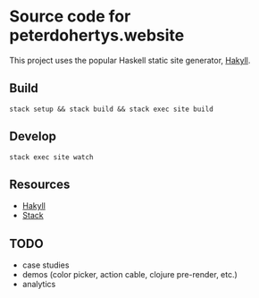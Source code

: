 # Source code for peterdohertys.website

This project uses the popular Haskell static site generator,
[Hakyll](https://jaspervdj.be/hakyll/).

## Build

`stack setup && stack build && stack exec site build`

## Develop

`stack exec site watch`

## Resources

- [Hakyll](https://jaspervdj.be/hakyll/)
- [Stack](http://docs.haskellstack.org/en/stable/README/)

## TODO
- case studies
- demos (color picker, action cable, clojure pre-render, etc.)
- analytics
